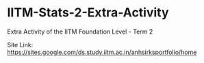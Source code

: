 # IITM-Stats-2-Extra-Activity
Extra Activity of the IITM Foundation Level - Term 2

Site Link: https://sites.google.com/ds.study.iitm.ac.in/anhsirksportfolio/home
